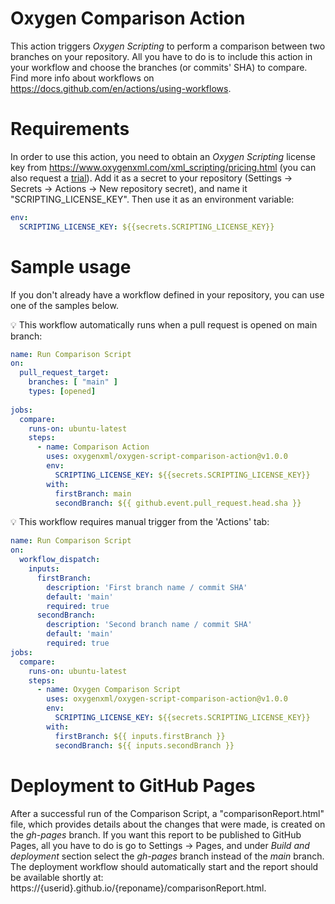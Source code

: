 # Oxygen Comparison Action
This action triggers <i>Oxygen Scripting</i> to perform a comparison between two branches on your repository. All you have to do is to include this action in your workflow and choose the branches (or commits' SHA) to compare. Find more info about workflows on https://docs.github.com/en/actions/using-workflows.

# Requirements
In order to use this action, you need to obtain an <i>Oxygen Scripting</i> license key from https://www.oxygenxml.com/xml_scripting/pricing.html (you can also request a [trial](https://www.oxygenxml.com/xml_scripting/register.html)). Add it as a secret to your repository (Settings &rarr; Secrets &rarr; Actions &rarr; New repository secret), and name it "SCRIPTING_LICENSE_KEY".
Then use it as an environment variable:
```yaml
env:
  SCRIPTING_LICENSE_KEY: ${{secrets.SCRIPTING_LICENSE_KEY}}
```

# Sample usage

If you don't already have a workflow defined in your repository, you can use one of the samples below.

💡 This workflow automatically runs when a pull request is opened on main branch:
```yaml
name: Run Comparison Script
on:
  pull_request_target:
    branches: [ "main" ]
    types: [opened]
  
jobs:     
  compare:
    runs-on: ubuntu-latest
    steps:
      - name: Comparison Action
        uses: oxygenxml/oxygen-script-comparison-action@v1.0.0
        env:
          SCRIPTING_LICENSE_KEY: ${{secrets.SCRIPTING_LICENSE_KEY}}
        with:
          firstBranch: main
          secondBranch: ${{ github.event.pull_request.head.sha }}
```
💡 This workflow requires manual trigger from the 'Actions' tab:
```yaml
name: Run Comparison Script
on:
  workflow_dispatch:
    inputs:
      firstBranch:
        description: 'First branch name / commit SHA'
        default: 'main'
        required: true
      secondBranch:
        description: 'Second branch name / commit SHA'
        default: 'main'
        required: true
jobs:
  compare:
    runs-on: ubuntu-latest
    steps:
      - name: Oxygen Comparison Script
        uses: oxygenxml/oxygen-script-comparison-action@v1.0.0
        env:
          SCRIPTING_LICENSE_KEY: ${{secrets.SCRIPTING_LICENSE_KEY}}
        with:
          firstBranch: ${{ inputs.firstBranch }}
          secondBranch: ${{ inputs.secondBranch }}
```
# Deployment to GitHub Pages
After a successful run of the Comparison Script, a "comparisonReport.html" file, which provides details about the changes that were made, is created on the <i>gh-pages</i> branch. 
If you want this report to be published to GitHub Pages, all you have to do is go to Settings &rarr; Pages, and under <i>Build and deployment</i> section select the <i>gh-pages</i> branch instead of the <i>main</i> branch. 
The deployment workflow should automatically start and the report should be available shortly at: https://{userid}.github.io/{reponame}/comparisonReport.html.

